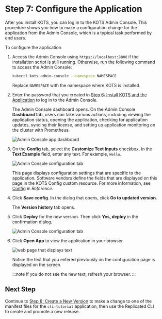# Step 7: Configure the Application

After you install KOTS, you can log in to the KOTS Admin Console. This procedure shows you how to make a configuration change for the application from the Admin Console, which is a typical task performed by end users.

To configure the application:

1. Access the Admin Console using `https://localhost:8800` if the installation script is still running. Otherwise, run the following command to access the Admin Console:

    ```bash
    kubectl kots admin-console --namespace NAMESPACE
    ```

    Replace `NAMESPACE` with the namespace where KOTS is installed.

1. Enter the password that you created in [Step 6: Install KOTS and the Application](tutorial-cli-install-app-manager) to log in to the Admin Console.

   The Admin Console dashboard opens. On the Admin Console **Dashboard** tab, users can take various actions, including viewing the application status, opening the application, checking for application updates, syncing their license, and setting up application monitoring on the cluster with Prometheus.

    ![Admin Console app dashboard](/images/tutorials/tutorial-admin-console-dashboard.png)

1. On the **Config** tab, select the **Customize Text Inputs** checkbox. In the **Text Example** field, enter any text. For example, `Hello`.

    ![Admin Console configuration tab](/images/tutorials/tutorial-install-config-tab.png)

   This page displays configuration settings that are specific to the application. Software vendors define the fields that are displayed on this page in the KOTS Config custom resource. For more information, see [Config](/reference/custom-resource-config) in _Reference_.

1. Click **Save config**. In the dialog that opens, click **Go to updated version**.

    The **Version history** tab opens.

1. Click **Deploy** for the new version. Then click **Yes, deploy** in the confirmation dialog.

    ![Admin Console configuration tab](/images/tutorials/tutorial-install-version-history.png)

1. Click **Open App** to view the application in your browser.

   ![web page that displays text](/images/tutorials/tutorial-open-app.png)

   Notice the text that you entered previously on the configuration page is displayed on the screen.

   :::note
   If you do not see the new text, refresh your browser.
   :::

## Next Step

Continue to [Step 8: Create a New Version](tutorial-cli-create-new-version) to make a change to one of the manifest files for the `cli-tutorial` application, then use the Replicated CLI to create and promote a new release.